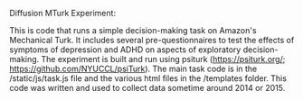 Diffusion MTurk Experiment:

This is code that runs a simple decision-making task on Amazon's Mechanical Turk. It 
includes several pre-questionnaires to test the effects of symptoms of depression and
ADHD on aspects of exploratory decision-making. The experiment is built and run using
psiturk (https://psiturk.org/; https://github.com/NYUCCL/psiTurk). The main task code
is in the /static/js/task.js file and the various html files in the /templates folder. 
This code was written and used to collect data sometime around 2014 or 2015.
